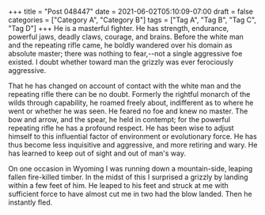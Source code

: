 +++
title = "Post 048447"
date = 2021-06-02T05:10:09-07:00
draft = false
categories = ["Category A", "Category B"]
tags = ["Tag A", "Tag B", "Tag C", "Tag D"]
+++
He is a masterful fighter. He has strength, endurance, powerful jaws, deadly claws, courage, and brains. Before the white man and the repeating rifle came, he boldly wandered over his domain as absolute master; there was nothing to fear,--not a single aggressive foe existed. I doubt whether toward man the grizzly was ever ferociously aggressive.

That he has changed on account of contact with the white man and the repeating rifle there can be no doubt. Formerly the rightful monarch of the wilds through capability, he roamed freely about, indifferent as to where he went or whether he was seen. He feared no foe and knew no master. The bow and arrow, and the spear, he held in contempt; for the powerful repeating rifle he has a profound respect. He has been wise to adjust himself to this influential factor of environment or evolutionary force. He has thus become less inquisitive and aggressive, and more retiring and wary. He has learned to keep out of sight and out of man's way.

On one occasion in Wyoming I was running down a mountain-side, leaping fallen fire-killed timber. In the midst of this I surprised a grizzly by landing within a few feet of him. He leaped to his feet and struck at me with sufficient force to have almost cut me in two had the blow landed. Then he instantly fled.
